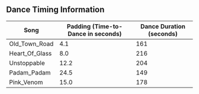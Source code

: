 ## Dance Timing Information

| Song | Padding (Time-to-Dance in seconds) | Dance Duration (seconds) |
| --- | --- | --- |
| Old_Town_Road | 4.1 | 161 |
| Heart_Of_Glass | 8.0 | 216 |
| Unstoppable | 12.2 | 204 |
| Padam_Padam | 24.5 | 149 |
| Pink_Venom | 15.0 | 178 |
